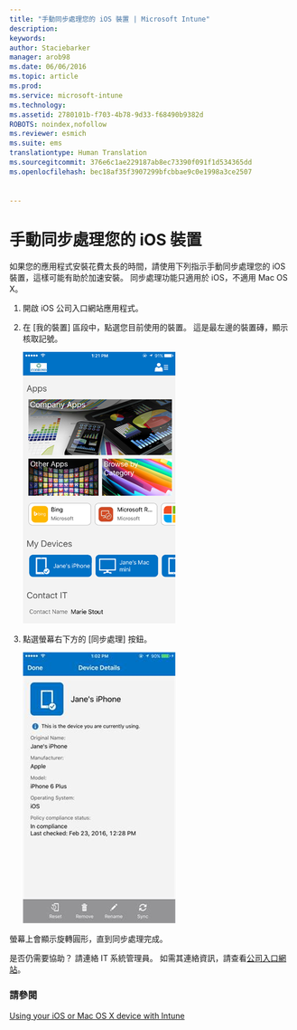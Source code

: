 ```yaml
---
title: "手動同步處理您的 iOS 裝置 | Microsoft Intune"
description: 
keywords: 
author: Staciebarker
manager: arob98
ms.date: 06/06/2016
ms.topic: article
ms.prod: 
ms.service: microsoft-intune
ms.technology: 
ms.assetid: 2780101b-f703-4b78-9d33-f68490b9382d
ROBOTS: noindex,nofollow
ms.reviewer: esmich
ms.suite: ems
translationtype: Human Translation
ms.sourcegitcommit: 376e6c1ae229187ab8ec73390f091f1d534365dd
ms.openlocfilehash: bec18af35f3907299bfcbbae9c0e1998a3ce2507


---
```



# 手動同步處理您的 iOS 裝置

如果您的應用程式安裝花費太長的時間，請使用下列指示手動同步處理您的 iOS 裝置，這樣可能有助於加速安裝。 同步處理功能只適用於 iOS，不適用 Mac OS X。

1. 開啟 iOS 公司入口網站應用程式。

2. 在 [我的裝置] 區段中，點選您目前使用的裝置。 這是最左邊的裝置磚，顯示核取記號。

    ![ios-sync-1-comp-portal-apps](./media/ios-sync-1-comp-portal-apps.png)

3.  點選螢幕右下方的 [同步處理] 按鈕。

    ![ios-sync-2-sync-button](./media/ios-sync-2-sync-button.png)

螢幕上會顯示旋轉圓形，直到同步處理完成。

是否仍需要協助？ 請連絡 IT 系統管理員。 如需其連絡資訊，請查看[公司入口網站](http://portal.manage.microsoft.com)。

### 請參閱
[Using your iOS or Mac OS X device with Intune](using-your-ios-or-mac-os-x-device-with-intune.md)


<!--HONumber=Jul16_HO3-->


